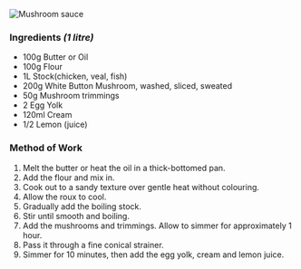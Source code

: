 ![Mushroom sauce](resource:assets/images/stocksoupssauces/mushroom_sauce.png)

### **Ingredients** *(1 litre)*
- 100g Butter or Oil
- 100g Flour
- 1L Stock(chicken, veal, fish)
- 200g White Button Mushroom, washed, sliced, sweated
- 50g Mushroom trimmings
- 2 Egg Yolk
- 120ml Cream
- 1/2 Lemon (juice)

### **Method of Work**
1. Melt the butter or heat the oil in a thick-bottomed pan.
2. Add the flour and mix in.
3. Cook out to a sandy texture over gentle heat without colouring.
4. Allow the roux to cool.
5. Gradually add the boiling stock.
6. Stir until smooth and boiling.
7. Add the mushrooms and trimmings. Allow to simmer for approximately 1 hour.
8. Pass it through a fine conical strainer.
9. Simmer for 10 minutes, then add the egg yolk, cream and lemon juice.